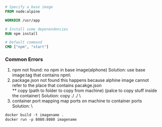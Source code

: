```Dockerfile
# Specify a base image
FROM node:alpine

WORKDIR /usr/app

# Install some depenendencies
RUN npm install

# Default command
CMD ["npm", "start"]
```
### Common Errors
1. npm not found: no npm in base image(alphone)
Solution: use base image:tag that contains npm\
2. package.json not found 
this happens because alphine image cannot refer to the place that contains pacakge.json\
** copy (path to folder to copy from machine) (palce to  copy stuff inside the container)
Solution: copy ./ ./ \
3. container port mapping
map ports on machine to container ports\
Solution: \
```Dockerfile
docker build -t imagename .
docker run -p 8080:8080 imagename 
```
